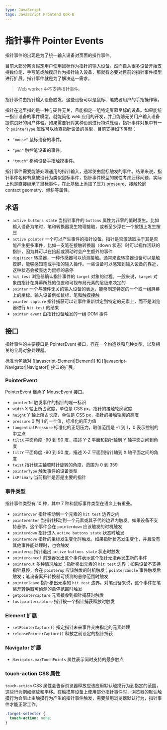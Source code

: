 ```yaml
---
type: JavaScript
tags: JavaScript Frontend QoK-B
---
```


# 指针事件 Pointer Events

指针事件的出现是为了统一输入设备对页面的操作事件。

目前大部分网页假定用户使用鼠标作为指针的输入设备。然而自从很多设备开始支持数位笔、手写笔或触摸屏作为指针输入设备，那就有必要对目前的指针事件模型进行扩展。指针事件就是为了解决这一需求。

> Web worker 中不支持指针事件。

指针事件由指针输入设备触发，这些设备可以是鼠标、笔或者用户的手指操作等。

指针在这里指的是一种与硬件无关，且能指定一组特定屏幕坐标的设备。如果能统一指针设备的事件模型，就能简化 web 应用的开发，并且能够无关用户输入设备提供良好的用户体验。如果需要针对某种设别进行特殊处理，指针事件对象中有一个 `pointerType` 属性可以检查指针设备的类型，目前支持如下类型：

- `"mouse"`
  鼠标设备的事件。

- `"pen"`
  触控笔设备的事件。

- `"touch"`
  移动设备手指触摸事件。

指针事件需要能够处理通用的指针输入，通常使由鼠标触发的事件。结果来说，指针事件名称有意被设计为类似鼠标事件，指针事件模型的属性考虑迁移问题，实际上也是直接继承了鼠标事件，在此基础上添加了压力 pressure、接触轮廓 contact geometry、倾斜等属性。

## 术语

- `active buttons state` 当指针事件的 `buttons` 属性为非零的值时发生。比如输入设备为笔时，笔和转换器发生物理接触，或者至少浮在一个按钮上发生按压
- `active pointer` 一个可以产生事件的指针设备。指针是否激活取决于其是否能产生更多事件，比如一支笔在接触转换器（down 状态）时可以视作活跃的指针，因为其可以在抬起或滑动时会产生额外的事件
- `digitizer` 转换器，一种传感器可以侦测接触。通常来说转换器设备可以是触摸屏，能够感知笔或手指的输入操作。一些设备可以感知到输入设备的靠近，这种状态会被表达为鼠标的悬停
- `hit test` 浏览器确认指针事件的 `target` 对象的过程。一般来说，`target` 对象由指针在屏幕所处的位置和可视布局元素的层级来决定的
- `pointer` 一个与硬件无关的输入设备的表达，能够制定特定的一个或一组屏幕上的坐标。输入设备例如鼠标、笔和触摸接触
- `pointer capture` 指针捕获可以让事件重新绑定到特定的元素上，而不是浏览器进行 `hit test` 的结果
- `pointer event` 由指针设备触发的一组 DOM 事件

## 接口

指针事件的主要接口是 PointerEvent 接口，存在一个构造器和几种类型，以及相关的全局对象处理器。

标准也包括对 [[javascript-Element|Element]] 和 [[javascript-Navigator|Navigator]] 接口的扩展。

### PointerEvent

PointerEvent 继承了 MouseEvent 接口。

- `pointerId` 触发事件的指针的唯一标识
- `width` X 轴上所占宽度，单位是 CSS px，指针的接触轮廓宽度
- `height` Y 轴上所占长度，单位是 CSS px，指针的接触轮廓的高度
- `pressure` 0 到 1 的一个值，标准化的压力值
- `tangentialPressure` 标准化的正切压力，取值范围是 -1 到 1，0 表示控制的中立点
- `tiltX` 平面角度 -90 到 90 度，描述 Y-Z 平面和指针轴到 Y 轴平面之间到角度
- `tiltY` 平面角度 -90 到 90 度，描述 X-Z 平面到指针轴到 X 轴平面之间的角度
- `twist` 指针绕主轴顺时针旋转的角度，范围为 0 到 359
- `pointerType` 触发事件的设备类型
- `isPrimary` 当前指针是否是主要的指针

### 事件类型

指针事件类型有 10 种，其中 7 种和鼠标事件类型在语义上有重叠。

- `pointerover` 指针移动到一个元素的 `hit test` 边界之内
- `pointerenter` 当指针移动到一个元素或其子代的边界内触发。如果设备不支持悬停，这个事件会在 `pointerdown` 应该触发的时机触发
- `pointerdown` 指针进入 `active buttons state` 状态时触发
- `pointermove` 指针的坐标发生变化时触发。如果指针状态发生变化，并且没有其他事件能处理时，也会触发
- `pointerup` 指针退出 `active buttons state` 状态时触发
- `pointercancel` 浏览器发出这个事件表示这个指针无法再发生新的事件
- `pointerout` 多种情况触发：指针移出元素的 `hit test` 边界；如果设备不支持指针悬停，会在 `pointerup` 应该触发的时机触发；`pointercancle` 事件触发后触发；笔设备离开转换器可侦测的悬停范围时触发
- `pointerleave` 指针移出元素的 `hit test` 边界。对笔设备来说，这个事件在笔离开转换器可侦测的悬停范围时触发
- `getpointercapture` 元素接收到指针捕获时触发
- `lostpointercapture` 指针被一个指针捕获释放时触发

### Element 扩展

- `setPointerCapture()` 指定指针未来事件交由指定的元素处理
- `releasePointerCapture()` 释放之前设定的指针捕获

### Navigator 扩展

- `Navigator.maxTouchPoints` 属性表示同时支持的最多触点

### touch-action CSS 属性

`touch-action` CSS 属性会告诉浏览器释放应该应用默认触摸行为到指定的范围，这些行为例如缩放和平移。在触摸屏设备上使用部分指针事件时，浏览器的默认触摸行为会阻止由触摸行为产生的指针事件触发，需要禁用浏览器默认行为，指针事件才能正常工作。

```css
.target-selector {
  touch-action: none;
}
```
